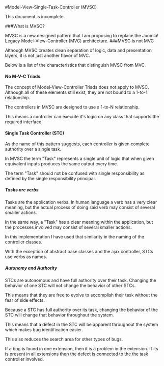 #Model-View-Single-Task-Controller (MVSC)

This document is incomplete.

###What is MVSC?

MVSC is a new designed pattern that I am proposing to replace the Joomla! Legacy Model-View-Controller (MVC) architecture.
###MVSC is not MVC

Although MVSC creates clean separation of logic, data and presentation layers, it is not just another flavor of MVC. 

Below is a list of the characteristics that distinguish MVSC from MVC.

#### No M-V-C Triads
The concept of Model-View-Controller Triads does not apply to MVSC. Although all of these elements still exist, they are not bound to a 1-to-1 relationship.

The controllers in MVSC are designed to use a 1-to-N relationship. 

This means a controller can execute it's logic on any class that supports the required interface. 

#### Single Task Controller (STC)
As the name of this pattern suggests, each controller is given complete authority over a single task.
 
In MVSC the term "Task" represents a single unit of logic that when given equivalent inputs produces the same output every time.

The term "Task" should not be confused with single responsibility as defined by the single responsibility principal. 

##### Tasks are verbs

Tasks are the application verbs. In human language a verb has a very clear meaning, but the actual process of doing said verb may consist of several smaller actions. 

In the same way, a "Task" has a clear meaning within the application, but the processes involved may consist of several smaller actions.

In this implementation I have used that similarity in the naming of the controller classes. 

With the exception of abstract base classes and the ajax controller, STCs use verbs as names.

##### Autonomy and Authority

STCs are autonomous and have full authority over their task. Changing the behavior of one STC will not change the behavior of other STCs. 

This means that they are free to evolve to accomplish their task without the fear of side effects.

Because a STC has full authority over its task, changing the behavior of the STC will change that behavior throughout the system. 

This means that a defect in the STC will be apparent throughout the system which makes bug identification easier.

This also reduces the search area for other types of bugs. 

If a bug is found in one extension, then it is a problem in the extension. If its is present in all extensions then the defect is connected to the the task controller involved.







